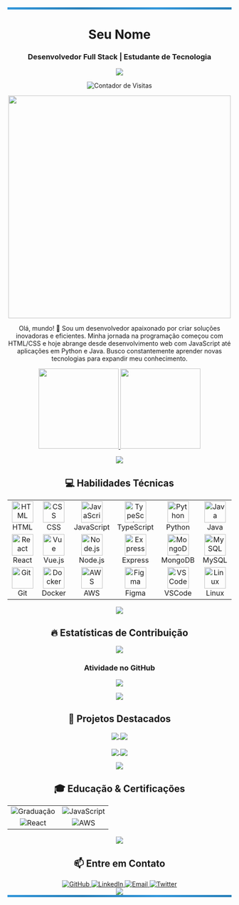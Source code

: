 <div align="center">
  <!-- Borda superior com efeito gradiente -->
  <div style="width:100%; height:5px; background: linear-gradient(90deg, #3498db, #2980b9, #3498db, #2980b9);"></div>
  
  <h1 align="center">Seu Nome</h1>
  <h3 align="center">Desenvolvedor Full Stack | Estudante de Tecnologia</h3>
  
  <p align="center">
    <img src="https://readme-typing-svg.herokuapp.com?font=Fira+Code&size=22&duration=3000&pause=1000&color=3498db&center=true&vCenter=true&width=440&lines=Desenvolvedor+Web;Entusiasta+de+Python;Apaixonado+por+JavaScript;Solucionador+de+Problemas" />
  </p>

  <!-- Badge contador de visitantes -->
  <p align="center">
    <img src="https://komarev.com/ghpvc/?username=seu-usuario&style=for-the-badge&color=3498db" alt="Contador de Visitas" />
  </p>
</div>

<p align="center">
  <img src="https://user-images.githubusercontent.com/74038190/212750155-3ceddfbd-19d3-40a3-87af-8d329c8323c4.gif" width="500" />
</p>

<p align="center">
  Olá, mundo! 👋 Sou um desenvolvedor apaixonado por criar soluções inovadoras e eficientes. Minha jornada na programação começou com HTML/CSS e hoje abrange desde desenvolvimento web com JavaScript até aplicações em Python e Java. Busco constantemente aprender novas tecnologias para expandir meu conhecimento.
</p>

<!-- Cards de estatísticas -->
<div align="center">
  <a href="https://github.com/seu-usuario">
    <img height="180em" src="https://github-readme-stats.vercel.app/api?username=seu-usuario&show_icons=true&theme=tokyonight&hide_border=true&count_private=true&bg_color=00000000&include_all_commits=true&rank_icon=github" />
    <img height="180em" src="https://github-readme-stats.vercel.app/api/top-langs/?username=seu-usuario&layout=compact&theme=tokyonight&hide_border=true&bg_color=00000000" />
  </a>
</div>

<!-- Divisor estilizado -->
<p align="center">
  <img src="https://raw.githubusercontent.com/andreasbm/readme/master/assets/lines/rainbow.png" />
</p>

<h2 align="center">💻 Habilidades Técnicas</h2>

<!-- Stack de tecnologias em layout de grade -->
<div align="center">
  <table>
    <tr>
      <td align="center" width="96">
        <img src="https://skillicons.dev/icons?i=html" width="48" height="48" alt="HTML" />
        <br>HTML
      </td>
      <td align="center" width="96">
        <img src="https://skillicons.dev/icons?i=css" width="48" height="48" alt="CSS" />
        <br>CSS
      </td>
      <td align="center" width="96">
        <img src="https://skillicons.dev/icons?i=js" width="48" height="48" alt="JavaScript" />
        <br>JavaScript
      </td>
      <td align="center" width="96">
        <img src="https://skillicons.dev/icons?i=ts" width="48" height="48" alt="TypeScript" />
        <br>TypeScript
      </td>
      <td align="center" width="96">
        <img src="https://skillicons.dev/icons?i=py" width="48" height="48" alt="Python" />
        <br>Python
      </td>
      <td align="center" width="96">
        <img src="https://skillicons.dev/icons?i=java" width="48" height="48" alt="Java" />
        <br>Java
      </td>
    </tr>
    <tr>
      <td align="center" width="96">
        <img src="https://skillicons.dev/icons?i=react" width="48" height="48" alt="React" />
        <br>React
      </td>
      <td align="center" width="96">
        <img src="https://skillicons.dev/icons?i=vue" width="48" height="48" alt="Vue" />
        <br>Vue.js
      </td>
      <td align="center" width="96">
        <img src="https://skillicons.dev/icons?i=nodejs" width="48" height="48" alt="Node.js" />
        <br>Node.js
      </td>
      <td align="center" width="96">
        <img src="https://skillicons.dev/icons?i=express" width="48" height="48" alt="Express" />
        <br>Express
      </td>
      <td align="center" width="96">
        <img src="https://skillicons.dev/icons?i=mongodb" width="48" height="48" alt="MongoDB" />
        <br>MongoDB
      </td>
      <td align="center" width="96">
        <img src="https://skillicons.dev/icons?i=mysql" width="48" height="48" alt="MySQL" />
        <br>MySQL
      </td>
    </tr>
    <tr>
      <td align="center" width="96">
        <img src="https://skillicons.dev/icons?i=git" width="48" height="48" alt="Git" />
        <br>Git
      </td>
      <td align="center" width="96">
        <img src="https://skillicons.dev/icons?i=docker" width="48" height="48" alt="Docker" />
        <br>Docker
      </td>
      <td align="center" width="96">
        <img src="https://skillicons.dev/icons?i=aws" width="48" height="48" alt="AWS" />
        <br>AWS
      </td>
      <td align="center" width="96">
        <img src="https://skillicons.dev/icons?i=figma" width="48" height="48" alt="Figma" />
        <br>Figma
      </td>
      <td align="center" width="96">
        <img src="https://skillicons.dev/icons?i=vscode" width="48" height="48" alt="VSCode" />
        <br>VSCode
      </td>
      <td align="center" width="96">
        <img src="https://skillicons.dev/icons?i=linux" width="48" height="48" alt="Linux" />
        <br>Linux
      </td>
    </tr>
  </table>
</div>

<!-- Divisor estilizado -->
<p align="center">
  <img src="https://raw.githubusercontent.com/andreasbm/readme/master/assets/lines/rainbow.png" />
</p>

<h2 align="center">🔥 Estatísticas de Contribuição</h2>

<!-- Gráfico de contribuições estilizado -->
<div align="center">
  <img src="https://github-readme-streak-stats.herokuapp.com/?user=seu-usuario&theme=tokyonight&hide_border=true&background=00000000&stroke=3498db&ring=2980b9&fire=2980b9&currStreakNum=3498db&sideNums=3498db&currStreakLabel=3498db&sideLabels=3498db&dates=2980b9" />
</div>

<!-- Gráfico de atividade -->
<div align="center">
  <h3>Atividade no GitHub</h3>
  <img src="https://github-profile-summary-cards.vercel.app/api/cards/profile-details?username=seu-usuario&theme=tokyonight" />
</div>

<!-- Divisor estilizado -->
<p align="center">
  <img src="https://raw.githubusercontent.com/andreasbm/readme/master/assets/lines/rainbow.png" />
</p>

<h2 align="center">🚀 Projetos Destacados</h2>

<!-- Cards de repositórios -->
<div align="center">
  <a href="https://github.com/seu-usuario/projeto-1">
    <img align="center" src="https://github-readme-stats.vercel.app/api/pin/?username=seu-usuario&repo=projeto-1&theme=tokyonight&hide_border=true&bg_color=00000000" />
  </a>
  <a href="https://github.com/seu-usuario/projeto-2">
    <img align="center" src="https://github-readme-stats.vercel.app/api/pin/?username=seu-usuario&repo=projeto-2&theme=tokyonight&hide_border=true&bg_color=00000000" />
  </a>
</div>
<br>
<div align="center">
  <a href="https://github.com/seu-usuario/projeto-3">
    <img align="center" src="https://github-readme-stats.vercel.app/api/pin/?username=seu-usuario&repo=projeto-3&theme=tokyonight&hide_border=true&bg_color=00000000" />
  </a>
  <a href="https://github.com/seu-usuario/projeto-4">
    <img align="center" src="https://github-readme-stats.vercel.app/api/pin/?username=seu-usuario&repo=projeto-4&theme=tokyonight&hide_border=true&bg_color=00000000" />
  </a>
</div>

<!-- Divisor estilizado -->
<p align="center">
  <img src="https://raw.githubusercontent.com/andreasbm/readme/master/assets/lines/rainbow.png" />
</p>

<h2 align="center">🎓 Educação & Certificações</h2>

<div align="center">
  <table>
    <tr>
      <td align="center">
        <img src="https://img.shields.io/badge/Graduação-Ciência_da_Computação-3498db?style=for-the-badge" alt="Graduação" />
      </td>
      <td align="center">
        <img src="https://img.shields.io/badge/Certificação-JavaScript_Avançado-F7DF1E?style=for-the-badge&logo=javascript&logoColor=black" alt="JavaScript" />
      </td>
    </tr>
    <tr>
      <td align="center">
        <img src="https://img.shields.io/badge/Certificação-React_Developer-61DAFB?style=for-the-badge&logo=react&logoColor=black" alt="React" />
      </td>
      <td align="center">
        <img src="https://img.shields.io/badge/Certificação-AWS_Cloud_Practitioner-FF9900?style=for-the-badge&logo=amazon-aws&logoColor=white" alt="AWS" />
      </td>
    </tr>
  </table>
</div>

<!-- Divisor estilizado -->
<p align="center">
  <img src="https://raw.githubusercontent.com/andreasbm/readme/master/assets/lines/rainbow.png" />
</p>

<h2 align="center">📫 Entre em Contato</h2>

<div align="center">
  <a href="https://github.com/seu-usuario" target="_blank">
    <img src="https://img.shields.io/badge/GitHub-181717?style=for-the-badge&logo=github&logoColor=white" alt="GitHub" />
  </a>
  <a href="https://www.linkedin.com/in/seu-usuario/" target="_blank">
    <img src="https://img.shields.io/badge/LinkedIn-0A66C2?style=for-the-badge&logo=linkedin&logoColor=white" alt="LinkedIn" />
  </a>
  <a href="mailto:seu-email@example.com" target="_blank">
    <img src="https://img.shields.io/badge/Email-EA4335?style=for-the-badge&logo=gmail&logoColor=white" alt="Email" />
  </a>
  <a href="https://twitter.com/seu-usuario" target="_blank">
    <img src="https://img.shields.io/badge/Twitter-1DA1F2?style=for-the-badge&logo=twitter&logoColor=white" alt="Twitter" />
  </a>
</div>

<!-- Terminal typing effect -->
<div align="center">
  <img src="https://readme-typing-svg.herokuapp.com?font=Fira+Code&size=25&duration=3000&pause=1000&color=3498db&center=true&vCenter=true&width=600&lines=Obrigado+pela+visita!;Vamos+colaborar+em+algo+incrível!;Coding+is+poetry..." />
</div>

<!-- Borda inferior com efeito gradiente -->
<div style="width:100%; height:5px; background: linear-gradient(90deg, #3498db, #2980b9, #3498db, #2980b9);"></div>
